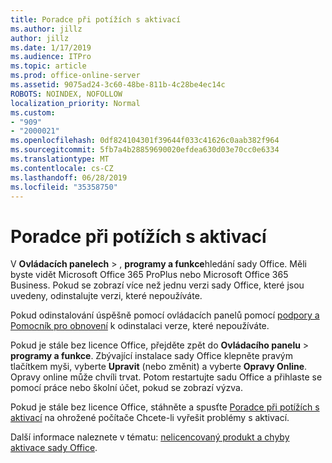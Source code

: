```yaml
---
title: Poradce při potížích s aktivací
ms.author: jillz
author: jillz
ms.date: 1/17/2019
ms.audience: ITPro
ms.topic: article
ms.prod: office-online-server
ms.assetid: 9075ad24-3c60-48be-811b-4c28be4ec14c
ROBOTS: NOINDEX, NOFOLLOW
localization_priority: Normal
ms.custom:
- "909"
- "2000021"
ms.openlocfilehash: 0df824104301f39644f033c41626c0aab382f964
ms.sourcegitcommit: 5fb7a4b28859690020efdea630d03e70cc0e6334
ms.translationtype: MT
ms.contentlocale: cs-CZ
ms.lasthandoff: 06/28/2019
ms.locfileid: "35358750"
---
```

# <a name="activation-troubleshooting"></a>Poradce při potížích s aktivací

V **Ovládacích panelech** \> , **programy a funkce**hledání sady Office. Měli byste vidět Microsoft Office 365 ProPlus nebo Microsoft Office 365 Business. Pokud se zobrazí více než jednu verzi sady Office, které jsou uvedeny, odinstalujte verzi, které nepoužíváte.
  
Pokud odinstalování úspěšně pomocí ovládacích panelů pomocí [podpory a Pomocník pro obnovení](https://aka.ms/SARA-OfficeUninstall-Alchemy) k odinstalaci verze, které nepoužíváte.
  
Pokud je stále bez licence Office, přejděte zpět do **Ovládacího panelu** \> **programy a funkce**. Zbývající instalace sady Office klepněte pravým tlačítkem myši, vyberte **Upravit** (nebo změnit) a vyberte **Opravy Online**. Opravy online může chvíli trvat. Potom restartujte sadu Office a přihlaste se pomocí práce nebo školní účet, pokud se zobrazí výzva.
  
Pokud je stále bez licence Office, stáhněte a spusťte [Poradce při potížích s aktivací](https://aka.ms/SARA-OfficeActivation-Alchemy) na ohrožené počítače Chcete-li vyřešit problémy s aktivací.
  
Další informace naleznete v tématu: [nelicencovaný produkt a chyby aktivace sady Office](https://support.office.com/article/0d23d3c0-c19c-4b2f-9845-5344fedc4380).
